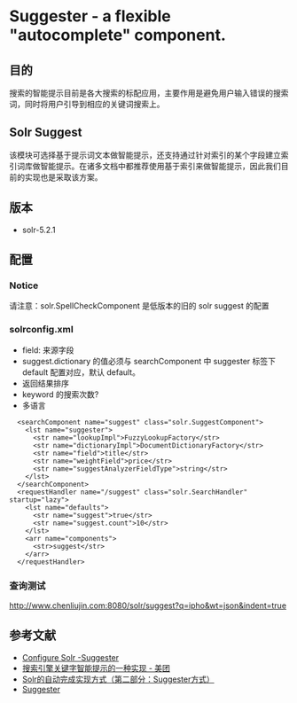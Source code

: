 # Suggester - a flexible "autocomplete" component.

## 目的
搜索的智能提示目前是各大搜索的标配应用，主要作用是避免用户输入错误的搜索词，同时将用户引导到相应的关键词搜索上。

## Solr Suggest
该模块可选择基于提示词文本做智能提示，还支持通过针对索引的某个字段建立索引词库做智能提示。在诸多文档中都推荐使用基于索引来做智能提示，因此我们目前的实现也是采取该方案。

## 版本
* solr-5.2.1

## 配置

### Notice
请注意：solr.SpellCheckComponent 是低版本的旧的 solr suggest 的配置

### solrconfig.xml
* field: 来源字段
* suggest.dictionary 的值必须与 searchComponent 中 suggester 标签下 <str name=”name”>default</str> 配置对应，默认 default。
* 返回结果排序
 * keyword 的搜索次数?
 * 多语言
```
  <searchComponent name="suggest" class="solr.SuggestComponent">
    <lst name="suggester">
      <str name="lookupImpl">FuzzyLookupFactory</str>
      <str name="dictionaryImpl">DocumentDictionaryFactory</str>
      <str name="field">title</str>
      <str name="weightField">price</str>
      <str name="suggestAnalyzerFieldType">string</str>
    </lst>
  </searchComponent>
  <requestHandler name="/suggest" class="solr.SearchHandler" startup="lazy">
    <lst name="defaults">
      <str name="suggest">true</str>
      <str name="suggest.count">10</str>
    </lst>
    <arr name="components">
      <str>suggest</str>
    </arr>
  </requestHandler>
```

### 查询测试
http://www.chenliujin.com:8080/solr/suggest?q=ipho&wt=json&indent=true

## 参考文献
* [Configure Solr -Suggester](http://romiawasthy.blogspot.hk/2014/06/configure-solr-suggester.html)
* [搜索引擎关键字智能提示的一种实现 - 美团](http://tech.meituan.com/pinyin-suggest.html)
* [Solr的自动完成实现方式（第二部分：Suggester方式）](http://www.cnblogs.com/ibook360/archive/2011/11/30/2269077.html)
* [Suggester](https://cwiki.apache.org/confluence/display/solr/Suggester)
